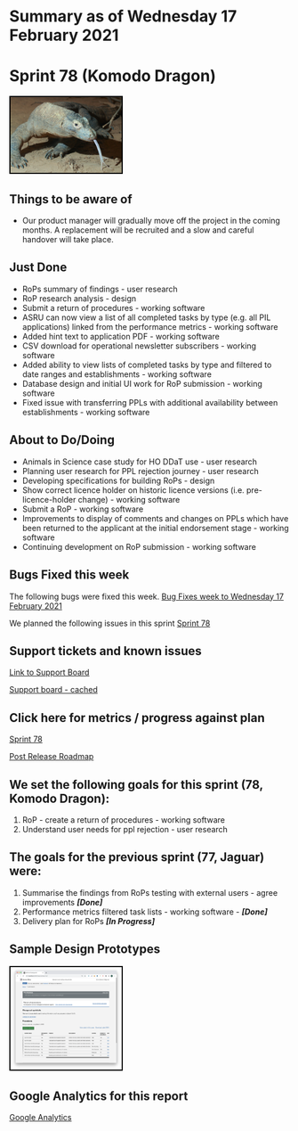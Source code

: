 # Summary as of Wednesday 17 February 2021 

# Sprint 78 (Komodo Dragon)
<img src="graphs/komodo.jpg" alt="HTML5 Icon" width="200" style="border:2px solid black">
<br>

## Things to be aware of
* Our product manager will gradually move off the project in the coming months. A replacement will be recruited and a slow and careful handover will take place.

## Just Done
* RoPs summary of findings - user research
* RoP research analysis - design
* Submit a return of procedures - working software
* ASRU can now view a list of all completed tasks by type (e.g. all PIL applications) linked from the performance metrics - working software
* Added hint text to application PDF - working software
* CSV download for operational newsletter subscribers - working software
* Added ability to view lists of completed tasks by type and filtered to date ranges and establishments - working software
* Database design and initial UI work for RoP submission - working software
* Fixed issue with transferring PPLs with additional availability between establishments - working software

## About to Do/Doing
* Animals in Science case study for HO DDaT use - user research
* Planning user research for PPL rejection journey - user research
* Developing specifications for building RoPs - design
* Show correct licence holder on historic licence versions (i.e. pre-licence-holder change) - working software
* Submit a RoP - working software
* Improvements to display of comments and changes on PPLs which have been returned to the applicant at the initial endorsement stage - working software
* Continuing development on RoP submission - working software
## Bugs Fixed this week
The following bugs were fixed this week.
[Bug Fixes week to Wednesday 17 February 2021](graphs/bugs17022021.png)

We planned the following issues in this sprint 
[Sprint 78](graphs/sprint17022021.png)

## Support tickets and known issues
[Link to Support Board](https://collaboration.homeoffice.gov.uk/jira/secure/RapidBoard.jspa?rapidView=1717&selectedIssue=ASSB-253)

[Support board - cached](graphs/supportBoard17022021.png)

## Click here for metrics / progress against plan
[Sprint 78](graphs/progress17022021.png)

[Post Release Roadmap](graphs/roadmap17022021.png)

## We set the following goals for this sprint (78, Komodo Dragon):
1. RoP - create a return of procedures - working software 
2. Understand user needs for ppl rejection - user research

## The goals for the previous sprint (77, Jaguar) were:
1. Summarise the findings from RoPs testing with external users - agree improvements ***[Done]***
2. Performance metrics filtered task lists - working software - ***[Done]***
3. Delivery plan for RoPs ***[In Progress]***

## Sample Design Prototypes
<a href="graphs/proto1_17022021.png"><img src="graphs/proto1_17022021.png" alt="HTML5 Icon" width="200" style="border:2px solid black"></a>
<br>


## Google Analytics for this report
[Google Analytics](graphs/GA17022021.png)

